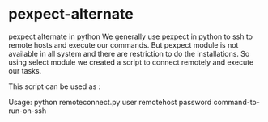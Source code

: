 # pexpect-alternate
pexpect alternate in python
 We generally use pexpect in python to ssh to remote hosts and execute our commands. But pexpect module is not available in all system and there are restriction to do the installations.
 So using select module we created a script to connect remotely and execute our tasks.  

This script can be used as :

Usage: 
python remoteconnect.py user remotehost password command-to-run-on-ssh
                              
